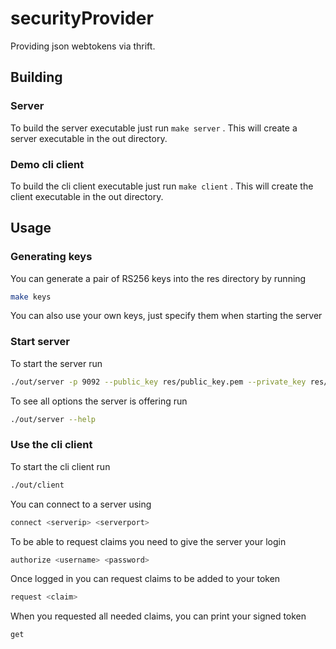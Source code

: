 # securityProvider
Providing json webtokens via thrift.

## Building
### Server
To build the server executable just run `make server` .
This will create a server executable in the out directory.

### Demo cli client
To build the cli client executable just run `make client` .
This will create the client executable in the out directory.

## Usage
### Generating keys
You can generate a pair of RS256 keys into the res directory by running
```sh
make keys
```
You can also use your own keys, just specify them when starting the server

### Start server
To start the server run
```sh
./out/server -p 9092 --public_key res/public_key.pem --private_key res/private_key.pem
```
To see all options the server is offering run
```sh
./out/server --help
```

### Use the cli client
To start the cli client run
```sh
./out/client
```

You can connect to a server using
```sh
connect <serverip> <serverport>
```

To be able to request claims you need to give the server your login
```sh
authorize <username> <password>
```

Once logged in you can request claims to be added to your token
```sh
request <claim>
```

When you requested all needed claims, you can print your signed token
```sh
get
```